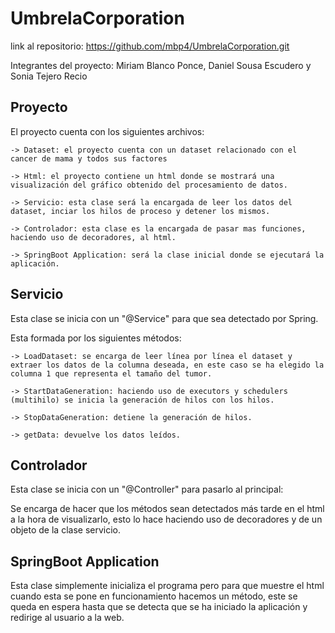 # UmbrelaCorporation
 
link al repositorio: https://github.com/mbp4/UmbrelaCorporation.git 

Integrantes del proyecto: Miriam Blanco Ponce, Daniel Sousa Escudero y Sonia Tejero Recio 

## Proyecto 

El proyecto cuenta con los siguientes archivos:

    -> Dataset: el proyecto cuenta con un dataset relacionado con el cancer de mama y todos sus factores
    
    -> Html: el proyecto contiene un html donde se mostrará una visualización del gráfico obtenido del procesamiento de datos.

    -> Servicio: esta clase será la encargada de leer los datos del dataset, inciar los hilos de proceso y detener los mismos.

    -> Controlador: esta clase es la encargada de pasar mas funciones, haciendo uso de decoradores, al html.

    -> SpringBoot Application: será la clase inicial donde se ejecutará la aplicación.

## Servicio 

Esta clase se inicia con un "@Service" para que sea detectado por Spring.

Esta formada por los siguientes métodos:

    -> LoadDataset: se encarga de leer línea por línea el dataset y extraer los datos de la columna deseada, en este caso se ha elegido la columna 1 que representa el tamaño del tumor.

    -> StartDataGeneration: haciendo uso de executors y schedulers (multihilo) se inicia la generación de hilos con los hilos.

    -> StopDataGeneration: detiene la generación de hilos.

    -> getData: devuelve los datos leídos.

## Controlador

Esta clase se inicia con un "@Controller" para pasarlo al principal: 

Se encarga de hacer que los métodos sean detectados más tarde en el html a la hora de visualizarlo, esto lo hace haciendo uso de decoradores y de un objeto de la clase servicio.

## SpringBoot Application

Esta clase simplemente inicializa el programa pero para que muestre el html cuando esta se pone en funcionamiento hacemos un método, este se queda en espera hasta que se detecta que se ha iniciado la aplicación y redirige al usuario a la web.